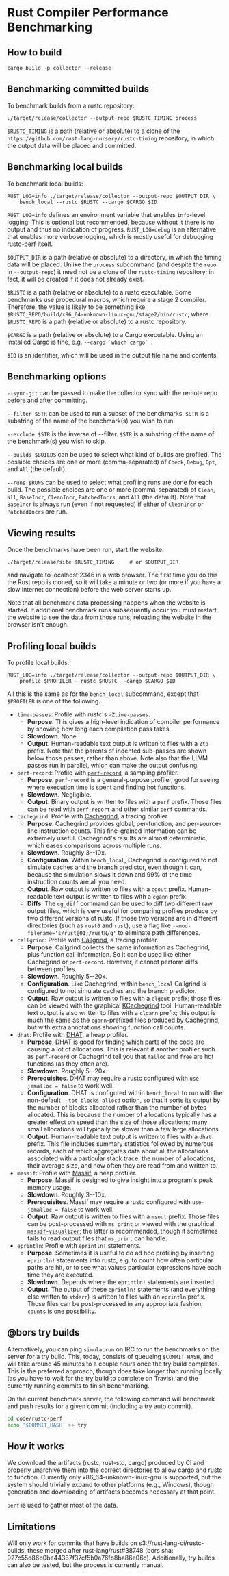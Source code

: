 # Rust Compiler Performance Benchmarking

## How to build

```
cargo build -p collector --release
```

## Benchmarking committed builds

To benchmark builds from a rustc repository:
```
./target/release/collector --output-repo $RUSTC_TIMING process
```

`$RUSTC_TIMING` is a path (relative or absolute) to a clone of the
`https://github.com/rust-lang-nursery/rustc-timing` repository, in which the
output data will be placed and committed.

## Benchmarking local builds

To benchmark local builds:
```
RUST_LOG=info ./target/release/collector --output-repo $OUTPUT_DIR \
    bench_local --rustc $RUSTC --cargo $CARGO $ID
```

`RUST_LOG=info` defines an environment variable that enables `info`-level
logging. This is optional but recommended, because without it there is no
output and thus no indication of progress. `RUST_LOG=debug` is an alternative
that enables more verbose logging, which is mostly useful for debugging
rustc-perf itself.

`$OUTPUT_DIR` is a path (relative or absolute) to a directory, in which the
timing data will be placed. Unlike the `process` subcommand (and despite the
`repo` in `--output-repo`) it need not be a clone of the `rustc-timing`
repository; in fact, it will be created if it does not already exist.

`$RUSTC` is a path (relative or absolute) to a rustc executable. Some
benchmarks use procedural macros, which require a stage 2 compiler. Therefore,
the value is likely to be something like
`$RUSTC_REPO/build/x86_64-unknown-linux-gnu/stage2/bin/rustc`, where
`$RUSTC_REPO` is a path (relative or absolute) to a rustc repository.

`$CARGO` is a path (relative or absolute) to a Cargo executable. Using an
installed Cargo is fine, e.g. ``--cargo `which cargo` ``.

`$ID` is an identifier, which will be used in the output file name and
contents.

## Benchmarking options

`--sync-git` can be passed to make the collector sync with the remote repo
before and after committing.

`--filter $STR` can be used to run a subset of the benchmarks. `$STR` is a
substring of the name of the benchmark(s) you wish to run.

`--exclude $STR` is the inverse of --filter. `$STR` is a substring of the name
of the benchmark(s) you wish to skip.

`--builds $BUILDS` can be used to select what kind of builds are profiled. The
possible choices are one or more (comma-separated) of `Check`, `Debug`, `Opt`,
and `All` (the default).

`--runs $RUNS` can be used to select what profiling runs are done for each
build. The possible choices are one or more (comma-separated) of `Clean`,
`Nll`, `BaseIncr`, `CleanIncr`, `PatchedIncrs`, and `All` (the default). Note
that `BaseIncr` is always run (even if not requested) if either of `CleanIncr`
or `PatchedIncrs` are run.

## Viewing results

Once the benchmarks have been run, start the website:
```
./target/release/site $RUSTC_TIMING     # or $OUTPUT_DIR
```
and navigate to localhost:2346 in a web browser. The first time you do this the
Rust repo is cloned, so it will take a minute or two (or more if you have a
slow internet connection) before the web server starts up.

Note that all benchmark data processing happens when the website is started. If
additional benchmark runs subsequently occur you must restart the website to
see the data from those runs; reloading the website in the browser isn't
enough.

## Profiling local builds

To profile local builds:
```
RUST_LOG=info ./target/release/collector --output-repo $OUTPUT_DIR \
    profile $PROFILER --rustc $RUSTC --cargo $CARGO $ID
```

All this is the same as for the `bench_local` subcommand, except that
`$PROFILER` is one of the following.
- `time-passes`: Profile with rustc's `-Ztime-passes`. 
  - **Purpose**. This gives a high-level indication of compiler performance by
    showing how long each compilation pass takes.
  - **Slowdown**. None.
  - **Output**. Human-readable text output is written to files with a `Ztp`
    prefix. Note that the parents of indented sub-passes are shown below those
    passes, rather than above. Note also that the LLVM passes run in parallel,
    which can make the output confusing.
- `perf-record`: Profile with
    [`perf-record`](https://perf.wiki.kernel.org/index.php/Main_Page), a
    sampling profiler.
  - **Purpose**. `perf-record` is a general-purpose profiler, good for seeing
    where execution time is spent and finding hot functions.
  - **Slowdown**. Negligible.
  - **Output**. Binary output is written to files with a `perf` prefix. Those
    files can be read with `perf-report` and other similar `perf` commands.
- `cachegrind`: Profile with
  [Cachegrind](http://valgrind.org/docs/manual/cg-manual.html), a tracing
  profiler.
  - **Purpose**. Cachegrind provides global, per-function, and per-source-line
    instruction counts. This fine-grained information can be extremely useful.
    Cachegrind's results are almost deterministic, which eases comparisons
    across multiple runs.
  - **Slowdown**. Roughly 3--10x.
  - **Configuration**. Within `bench_local`, Cachegrind is configured to not
    simulate caches and the branch predictor, even though it can, because the
    simulation slows it down and 99% of the time instruction counts are all you
    need.
  - **Output**. Raw output is written to files with a `cgout` prefix.
    Human-readable text output is written to files with a `cgann` prefix.
  - **Diffs**. The `cg_diff` command can be used to diff two different raw
    output files, which is very useful for comparing profiles produce by two
    different versions of rustc. If those two versions are in different
    directories (such as `rust0` and `rust`), use a flag like
    `--mod-filename='s/rust[01]/rustN/g'` to eliminate path differences.
- `callgrind`: Profile with
    [Callgrind](http://valgrind.org/docs/manual/cl-manual.html), a tracing
    profiler.
  - **Purpose**. Callgrind collects the same information as Cachegrind, plus
    function call information. So it can be used like either Cachegrind or
    `perf-record`. However, it cannot perform diffs between profiles.
  - **Slowdown**. Roughly 5--20x.
  - **Configuration**. Like Cachegrind, within `bench_local` Callgrind is
    configured to not simulate caches and the branch predictor.
  - **Output**. Raw output is written to files with a `clgout` prefix; those
    files can be viewed with the graphical
    [KCachegrind](http://kcachegrind.github.io) tool. Human-readable
    text output is also written to files with a `clgann` prefix; this output is
    much the same as the `cgann`-prefixed files produced by Cachegrind, but
    with extra annotations showing function call counts.
- `dhat`: Profile with [DHAT](http://valgrind.org/docs/manual/dh-manual.html),
  a heap profiler.
  - **Purpose**. DHAT is good for finding which parts of the code are causing a
    lot of allocations. This is relevant if another profiler such as
    `perf-record` or Cachegrind tell you that `malloc` and `free` are hot
    functions (as they often are).
  - **Slowdown**. Roughly 5--20x.
  - **Prerequisites**. DHAT may require a rustc configured with `use-jemalloc =
    false` to work well.
  - **Configuration**. DHAT is configured within `bench_local` to run with the
    non-default `--tot-blocks-allocd` option, so that it sorts its
    output by the number of blocks allocated rather than the number of bytes
    allocated. This is because the number of allocations typically has a
    greater effect on speed than the size of those allocations; many small
    allocations will typically be slower than a few large allocations.
  - **Output**. Human-readable text output is written to files with a `dhat`
    prefix. This file includes summary statistics followed by numerous records,
    each of which aggregates data about all the allocations associated with a
    particular stack trace: the number of allocations, their average size, and
    how often they are read from and written to.
- `massif`: Profile with
  [Massif](http://valgrind.org/docs/manual/ms-manual.html), a heap profiler.
  - **Purpose**. Massif is designed to give insight into a program's peak
    memory usage.
  - **Slowdown**. Roughly 3--10x.
  - **Prerequisites**. Massif may require a rustc configured with `use-jemalloc
    = false` to work well.
  - **Output**. Raw output is written to files with a `msout` prefix. Those
    files can be post-processed with `ms_print` or viewed with the graphical
    [`massif-visualizer`](https://github.com/KDE/massif-visualizer); the latter
    is recommended, though it sometimes fails to read output files that
    `ms_print` can handle.
- `eprintln`: Profile with `eprintln!` statements.
  - **Purpose**. Sometimes it is useful to do ad hoc profiling by inserting
    `eprintln!` statements into rustc, e.g. to count how often particular paths
    are hit, or to see what values particular expressions have each time they
    are executed.
  - **Slowdown**. Depends where the `eprintln!` statements are inserted.
  - **Output**. The output of these `eprintln!` statements (and everything else
    written to `stderr`) is written to files with an `eprintln` prefix. Those
    files can be post-processed in any appropriate fashion;
    [`counts`](https://github.com/nnethercote/counts) is one possibility.

## @bors try builds

Alternatively, you can ping `simulacrum` on IRC to run the benchmarks on the server for a try build.
This, today, consists of queueing `$COMMIT_HASH`, and will take around 45 minutes to a couple hours
once the try build completes. This is the preferred approach, though does take longer than running
locally (as you have to wait for the try build to complete on Travis), and the currently running
commits to finish benchmarking.

On the current benchmark server, the following command will benchmark and push results for a given
commit (including a try auto commit).
```bash
cd code/rustc-perf
echo '$COMMIT_HASH' >> try
```

## How it works

We download the artifacts (rustc, rust-std, cargo) produced by CI and properly unarchive them into
the correct directories to allow cargo and rustc to function. Currently only
x86_64-unknown-linux-gnu is supported, but the system should trivially expand to other platforms
(e.g., Windows), though generation and downloading of artifacts becomes necessary at that point.

`perf` is used to gather most of the data.

## Limitations

Will only work for commits that have builds on s3://rust-lang-ci/rustc-builds: these merged after
rust-lang/rust#38748 (bors sha: 927c55d86b0be44337f37cf5b0a76fb8ba86e06c). Additionally, try builds
can also be tested, but the process is currently manual.
